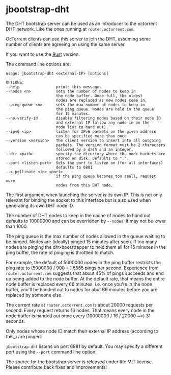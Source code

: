 jbootstrap-dht
=============

The DHT bootstrap server can be used as an introducer to the octorrent
DHT network. Like the ones running at `router.octorrent.com`.

OcTorrent clients can use this server to join the DHT, assuming some number
of clients are agreeing on using the same server.

If you want to use the [Rust](https://github.com/octorrent/rbittorrent-dht) version.

The command line options are:

	usage: jbootstrap-dht <external-IP> [options]

	OPTIONS:
	--help                prints this message.
	--nodes <n>           sets the number of nodes to keep in
	                      the node buffer. Once full, the oldest
	                      nodes are replaced as new nodes come in.
	--ping-queue <n>      sets the max number of nodes to keep in
	                      the ping queue. Nodes are held in the queue
	                      for 15 minutes.
	--no-verify-id        disable filtering nodes based on their node ID
	                      and external IP (allow any node in on the
	                      node list to hand out).
	--ipv6 <ip>           listen for IPv6 packets on the given address
	                      can be specified more than once
	--version <version>   The client version to insert into all outgoing
	                      packets. The version format must be 2 characters
	                      followed by a dash and an integer.
	--dir <path>          specify the directory where the node buckets are
	                      stored on disk. Defaults to ".".
	--port <listen-port>  Sets the port to listen on (for all interfaces)
	                      defaults to 6881
	--x-pollinate <ip> <port>
	                      if the ping queue becomes too small, request more
	                      nodes from this DHT node.

The first argument when launching the server is its own IP. This is not
only relevant for binding the socket to this interface but is also used when
generating its own DHT node ID.

The number of DHT nodes to keep in the cache of nodes to hand out defaults
to 10000000 and can be overridden by `--nodes`. It may not be lower than
1000.

The ping queue is the max number of nodes allowed in the queue waiting to
be pinged. Nodes are (ideally) pinged 15 minutes after seen. If too many
nodes are pinging the dht-bootstrapper to hold them all for 15 minutes
in the ping buffer, the rate of pinging is throttled to match.

For example, the default of 5000000 nodes in the ping buffer restricts the
ping rate to (5000000 / 900 = ) 5555 pings per second. Experience from
`router.octorrent.com` suggests that about 45% of pings succeeds and end
up being added to the node buffer. At the default rate, that means the
entire node buffer is replaced every 66 minutes. i.e. once you're in the
node buffer, you'll be handed out to nodes for abut 66 minutes before you
are replaced by someone else.

The current rate at `router.octorrent.com` is about 20000 requests per second.
Every request returns 16 nodes. That means every node in the node buffer is
handed out once every (10000000 / 16 / 20000 ~=) 31 seconds.

Only nodes whose node ID match their external IP address (according to this_)
are pinged.

`jbootstrap-dht` listens on port 6881 by default. You may specify a different
port using the `--port` command line option.

The source for the bootstrap server is released under the MIT license.
Please contribute back fixes and improvements!
